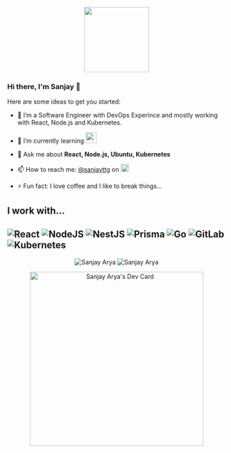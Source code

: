 <p align="center">
<img height="150" align="center" src="https://i.pinimg.com/originals/48/9b/af/489baf2d29ab40adef7e83b7b89dce1f.gif">
</p>

### Hi there, I'm Sanjay 👋

Here are some ideas to get you started:

- 🔭 I’m a Software Engineer with DevOps Experince and mostly working with React, Node.js and Kubernetes.
- 🌱 I’m currently learning <img width="25" src="https://cdn.jsdelivr.net/gh/devicons/devicon/icons/go/go-original.svg" />
- 💬 Ask me about **React, Node.js, Ubuntu, Kubernetes**
- 📫 How to reach me: [@sanjayttg](https://twitter.com/sanjayttg) on <img width="18" src="https://cdn.jsdelivr.net/gh/devicons/devicon/icons/twitter/twitter-original.svg" />

- ⚡ Fun fact: I love coffee and I like to break things...

## I work with...

![React](https://img.shields.io/badge/react-%23222222.svg?style=for-the-badge&logo=react&logoColor=61DAFB)
![NodeJS](https://img.shields.io/badge/nodejs-%23FFFFFF.svg?style=for-the-badge&logo=nodedotjs&logoColor=339933)
![NestJS](https://img.shields.io/badge/nestjs-%23090909.svg?style=for-the-badge&logo=nestjs&logoColor=E0234E)
![Prisma](https://img.shields.io/badge/prisma-%231a202c.svg?style=for-the-badge&logo=prisma&logoColor=white)
![Go](https://img.shields.io/badge/go-%2300ADD8.svg?style=for-the-badge&logo=go&logoColor=white)
![GitLab](https://img.shields.io/badge/gitlab-%23181717.svg?style=for-the-badge&logo=gitlab&logoColor=white)
![Kubernetes](https://img.shields.io/badge/kubernetes-%23326ce5.svg?style=for-the-badge&logo=kubernetes&logoColor=white)
---

<p align="center">
    <img src="https://github-readme-stats.vercel.app/api/wakatime?username=@sanjayarya&layout=compact&theme=prussian&hide_border=true" alt="Sanjay Arya"/>
    <img src="https://github-readme-stats.vercel.app/api/top-langs/?username=sanjay-arya&layout=compact&count_private=true&theme=prussian&hide_border=true"alt="Sanjay Arya"/>
</p>

<p align="center">
  <a href="https://app.daily.dev/sanjay_arya">
    <img src="https://api.daily.dev/devcards/6cb8f00a6f2e4f309eaa735d4a7198f1.png?r=3f2" width="400" alt="Sanjay Arya's Dev Card"/>
  </a>
</p>

